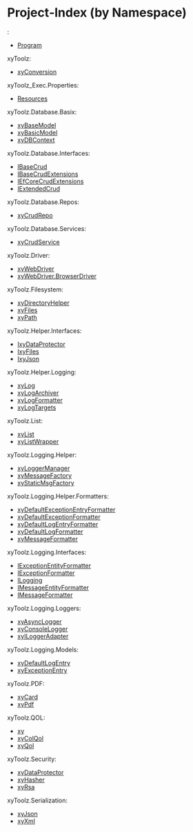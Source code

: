 # Project‑Index (by Namespace)

<global>:
- [Program](./_global_/Program.md)

xyToolz:
- [xyConversion](./xyToolz/xyConversion.md)

xyToolz_Exec.Properties:
- [Resources](./xyToolz_Exec.Properties/Resources.md)

xyToolz.Database.Basix:
- [xyBaseModel](./xyToolz.Database.Basix/xyBaseModel.md)
- [xyBasicModel](./xyToolz.Database.Basix/xyBasicModel.md)
- [xyDBContext](./xyToolz.Database.Basix/xyDBContext.md)

xyToolz.Database.Interfaces:
- [IBaseCrud<T>](./xyToolz.Database.Interfaces/IBaseCrud_T_.md)
- [IBaseCrudExtensions<T>](./xyToolz.Database.Interfaces/IBaseCrudExtensions_T_.md)
- [IEfCoreCrudExtensions<T>](./xyToolz.Database.Interfaces/IEfCoreCrudExtensions_T_.md)
- [IExtendedCrud<T>](./xyToolz.Database.Interfaces/IExtendedCrud_T_.md)

xyToolz.Database.Repos:
- [xyCrudRepo<T>](./xyToolz.Database.Repos/xyCrudRepo_T_.md)

xyToolz.Database.Services:
- [xyCrudService<T>](./xyToolz.Database.Services/xyCrudService_T_.md)

xyToolz.Driver:
- [xyWebDriver](./xyToolz.Driver/xyWebDriver.md)
- [xyWebDriver.BrowserDriver](./xyToolz.Driver/xyWebDriver.BrowserDriver.md)

xyToolz.Filesystem:
- [xyDirectoryHelper](./xyToolz.Filesystem/xyDirectoryHelper.md)
- [xyFiles](./xyToolz.Filesystem/xyFiles.md)
- [xyPath](./xyToolz.Filesystem/xyPath.md)

xyToolz.Helper.Interfaces:
- [IxyDataProtector](./xyToolz.Helper.Interfaces/IxyDataProtector.md)
- [IxyFiles](./xyToolz.Helper.Interfaces/IxyFiles.md)
- [IxyJson](./xyToolz.Helper.Interfaces/IxyJson.md)

xyToolz.Helper.Logging:
- [xyLog](./xyToolz.Helper.Logging/xyLog.md)
- [xyLogArchiver](./xyToolz.Helper.Logging/xyLogArchiver.md)
- [xyLogFormatter](./xyToolz.Helper.Logging/xyLogFormatter.md)
- [xyLogTargets](./xyToolz.Helper.Logging/xyLogTargets.md)

xyToolz.List:
- [xyList<T>](./xyToolz.List/xyList_T_.md)
- [xyListWrapper](./xyToolz.List/xyListWrapper.md)

xyToolz.Logging.Helper:
- [xyLoggerManager](./xyToolz.Logging.Helper/xyLoggerManager.md)
- [xyMessageFactory](./xyToolz.Logging.Helper/xyMessageFactory.md)
- [xyStaticMsgFactory](./xyToolz.Logging.Helper/xyStaticMsgFactory.md)

xyToolz.Logging.Helper.Formatters:
- [xyDefaultExceptionEntryFormatter](./xyToolz.Logging.Helper.Formatters/xyDefaultExceptionEntryFormatter.md)
- [xyDefaultExceptionFormatter](./xyToolz.Logging.Helper.Formatters/xyDefaultExceptionFormatter.md)
- [xyDefaultLogEntryFormatter<T>](./xyToolz.Logging.Helper.Formatters/xyDefaultLogEntryFormatter_T_.md)
- [xyDefaultLogFormatter](./xyToolz.Logging.Helper.Formatters/xyDefaultLogFormatter.md)
- [xyMessageFormatter](./xyToolz.Logging.Helper.Formatters/xyMessageFormatter.md)

xyToolz.Logging.Interfaces:
- [IExceptionEntityFormatter](./xyToolz.Logging.Interfaces/IExceptionEntityFormatter.md)
- [IExceptionFormatter](./xyToolz.Logging.Interfaces/IExceptionFormatter.md)
- [ILogging](./xyToolz.Logging.Interfaces/ILogging.md)
- [IMessageEntityFormatter<T>](./xyToolz.Logging.Interfaces/IMessageEntityFormatter_T_.md)
- [IMessageFormatter](./xyToolz.Logging.Interfaces/IMessageFormatter.md)

xyToolz.Logging.Loggers:
- [xyAsyncLogger<T>](./xyToolz.Logging.Loggers/xyAsyncLogger_T_.md)
- [xyConsoleLogger<T>](./xyToolz.Logging.Loggers/xyConsoleLogger_T_.md)
- [xyILoggerAdapter<T>](./xyToolz.Logging.Loggers/xyILoggerAdapter_T_.md)

xyToolz.Logging.Models:
- [xyDefaultLogEntry](./xyToolz.Logging.Models/xyDefaultLogEntry.md)
- [xyExceptionEntry](./xyToolz.Logging.Models/xyExceptionEntry.md)

xyToolz.PDF:
- [xyCard](./xyToolz.PDF/xyCard.md)
- [xyPdf](./xyToolz.PDF/xyPdf.md)

xyToolz.QOL:
- [xy](./xyToolz.QOL/xy.md)
- [xyColQol](./xyToolz.QOL/xyColQol.md)
- [xyQol](./xyToolz.QOL/xyQol.md)

xyToolz.Security:
- [xyDataProtector](./xyToolz.Security/xyDataProtector.md)
- [xyHasher](./xyToolz.Security/xyHasher.md)
- [xyRsa](./xyToolz.Security/xyRsa.md)

xyToolz.Serialization:
- [xyJson](./xyToolz.Serialization/xyJson.md)
- [xyXml](./xyToolz.Serialization/xyXml.md)

